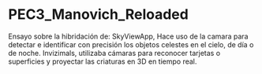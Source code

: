 # PEC3_Manovich_Reloaded
Ensayo sobre la hibridación de: SkyViewApp,  Hace uso de la camara para detectar e identificar con precisión los objetos celestes en el cielo, de día o de noche. Invizimals, utilizaba cámaras para reconocer tarjetas o superficies y proyectar las criaturas en 3D en tiempo real.
